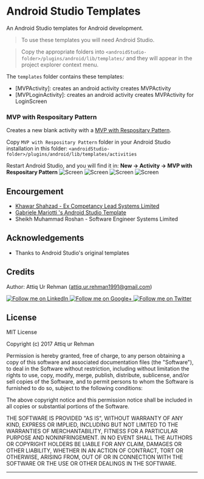 # Android Studio Templates

An Android Studio templates for Android development.

> To use these templates you will need Android Studio.

> Copy the appropriate folders into `<androidStudio-folder>/plugins/android/lib/templates/` and they will appear in the project explorer context menu.


The `templates` folder contains these templates:

* [MVPActivity]: creates an android activity creates MVPActivity
* [MVPLoginActivity]: creates an android activity creates MVPActivity for LoginScreen


### MVP with Respositary Pattern

Creates a new blank activity with a [MVP with Respositary Pattern](https://github.com/attiqrehman1991/MVPwithRepositorySoftwarePatternTemplate/tree/master/MVP%20with%20Respositary%20Pattern).

Copy `MVP with Respositary Pattern` folder in your Android Studio installation in this folder: `<androidStudio-folder>/plugins/android/lib/templates/activities`

Restart Android Studio, and you will find it in: **New -> Activity -> MVP with Respositary Pattern**
![Screen](https://raw.githubusercontent.com/attiqrehman1991/Android-Template-Activity-with-MVP-and-Repository-Pattern/master/screenshot.gif)
![Screen](https://raw.githubusercontent.com/attiqrehman1991/MVPwithRepositorySoftwarePatternTemplate/master/screenshot.png)
![Screen](https://raw.githubusercontent.com/attiqrehman1991/MVPwithRepositorySoftwarePatternTemplate/master/screenshot2.png)
![Screen](https://raw.githubusercontent.com/attiqrehman1991/MVPwithRepositorySoftwarePatternTemplate/master/screenshot3.png)

## Encourgement

* <a href="https://github.com/khawars">Khawar Shahzad - Ex Competancy Lead Systems Limited</a>
* <a href="https://github.com/gabrielemariotti">Gabriele Mariotti 's Android Studio Template</a>
* Sheikh Muhammad Roshan - Software Engineer Systems Limited


Acknowledgements
--------------------

* Thanks to Android Studio's original templates


Credits
-------

Author: Attiq Ur Rehman (attiq.ur.rehman1991@gmail.com)


<a href="linkedin.com/in/attiqurrehman/">
  <img alt="Follow me on LinkedIn"
       src="https://github.com/gabrielemariotti/cardslib/raw/master/demo/images/linkedin.png" />
</a>
<a href="https://plus.google.com/+AttiqRao1991">
  <img alt="Follow me on Google+"
       src="https://github.com/gabrielemariotti/cardslib/raw/master/demo/images/g+64.png" />
</a>
<a href="https://twitter.com/attiqrao">
  <img alt="Follow me on Twitter"
       src="https://github.com/gabrielemariotti/cardslib/raw/master/demo/images/twitter64.png" />
</a>

License
-------

MIT License

Copyright (c) 2017 Attiq ur Rehman

Permission is hereby granted, free of charge, to any person obtaining a copy
of this software and associated documentation files (the "Software"), to deal
in the Software without restriction, including without limitation the rights
to use, copy, modify, merge, publish, distribute, sublicense, and/or sell
copies of the Software, and to permit persons to whom the Software is
furnished to do so, subject to the following conditions:

The above copyright notice and this permission notice shall be included in all
copies or substantial portions of the Software.

THE SOFTWARE IS PROVIDED "AS IS", WITHOUT WARRANTY OF ANY KIND, EXPRESS OR
IMPLIED, INCLUDING BUT NOT LIMITED TO THE WARRANTIES OF MERCHANTABILITY,
FITNESS FOR A PARTICULAR PURPOSE AND NONINFRINGEMENT. IN NO EVENT SHALL THE
AUTHORS OR COPYRIGHT HOLDERS BE LIABLE FOR ANY CLAIM, DAMAGES OR OTHER
LIABILITY, WHETHER IN AN ACTION OF CONTRACT, TORT OR OTHERWISE, ARISING FROM,
OUT OF OR IN CONNECTION WITH THE SOFTWARE OR THE USE OR OTHER DEALINGS IN THE
SOFTWARE.

---
